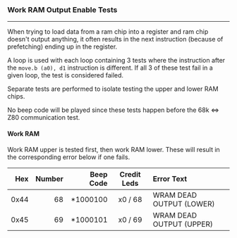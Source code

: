 ### Work RAM Output Enable Tests
---

When trying to load data from a ram chip into a register and ram chip doesn't
output anything, it often results in the next instruction (because of prefetching)
ending up in the register.

A loop is used with each loop containing 3 tests where the instruction after
the `move.b (a0), d1` instruction is different.  If all 3 of these test fail
in a given loop, the test is considered failed.

Separate tests are performed to isolate testing the upper and lower RAM chips.

No beep code will be played since these tests happen before the 68k <=> Z80
communication test.

#### Work RAM
Work RAM upper is tested first, then work RAM lower.  These will result in the
corresponding error below if one fails.

|  Hex  | Number | Beep Code |  Credit Leds  | Error Text |
| ----: | -----: | --------: | :-----------: | :--------- |
|  0x44 |     68 |  *1000100 |       x0 / 68 | WRAM DEAD OUTPUT (LOWER) |
|  0x45 |     69 |  *1000101 |       x0 / 69 | WRAM DEAD OUTPUT (UPPER) |
